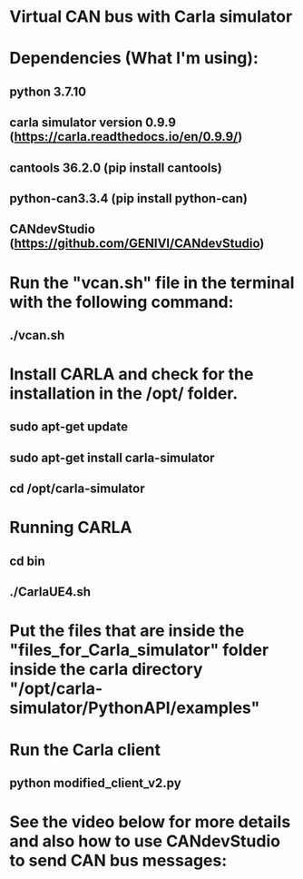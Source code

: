 # Virtual CAN bus with Carla simulator

# Dependencies (What I'm using):

## python 3.7.10
## carla simulator version 0.9.9 (https://carla.readthedocs.io/en/0.9.9/)
## cantools 36.2.0 (pip install cantools)
## python-can3.3.4 (pip install python-can)
## CANdevStudio (https://github.com/GENIVI/CANdevStudio)

# Run the "vcan.sh" file in the terminal with the following command: 
## ./vcan.sh

# Install CARLA and check for the installation in the /opt/ folder.

## sudo apt-get update
## sudo apt-get install carla-simulator
## cd /opt/carla-simulator

# Running CARLA

## cd bin
## ./CarlaUE4.sh

# Put the files that are inside the "files_for_Carla_simulator" folder inside the carla directory "/opt/carla-simulator/PythonAPI/examples" 
# Run the Carla client
## python modified_client_v2.py 

# See the video below for more details and also how to use CANdevStudio to send CAN bus messages:
